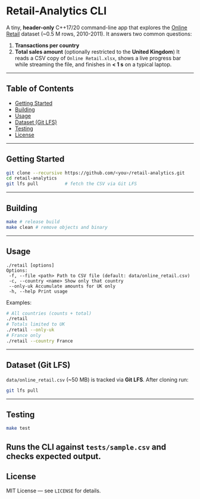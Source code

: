 # Retail-Analytics CLI
A tiny, **header-only** C++17/20 command-line app that explores the
[Online Retail](https://archive.ics.uci.edu/dataset/352/online+retail) dataset
(~0.5 M rows, 2010-2011).
It answers two common questions:
1. **Transactions per country**
2. **Total sales amount** (optionally restricted to the **United Kingdom**)
It reads a CSV copy of `Online Retail.xlsx`, shows a live progress bar while
streaming the file, and finishes in **< 1 s** on a typical laptop.

---

## Table of Contents


- [Getting Started](#getting-started)
- [Building](#building)
- [Usage](#usage)
- [Dataset (Git LFS)](#dataset-git-lfs)
- [Testing](#testing)
- [License](#license)


---

## Getting Started

```bash
git clone --recursive https://github.com/<you>/retail-analytics.git
cd retail-analytics
git lfs pull          # fetch the CSV via Git LFS
```

---

## Building
```bash
make # release build
make clean # remove objects and binary
```


---

## Usage
```text
./retail [options]
Options:
 -f, --file <path> Path to CSV file (default: data/online_retail.csv)
 -c, --country <name> Show only that country
 --only-uk Accumulate amounts for UK only
 -h, --help Print usage
```
Examples:
```bash
# All countries (counts + total)
./retail
# Totals limited to UK
./retail --only-uk
# France only
./retail --country France
```
---

## Dataset (Git LFS)
`data/online_retail.csv` (~50 MB) is tracked via **Git LFS**.
After cloning run:
```bash
git lfs pull
```

---

## Testing
```bash
make test
```
Runs the CLI against `tests/sample.csv` and checks expected output.
---

## License
MIT License — see `LICENSE` for details.
